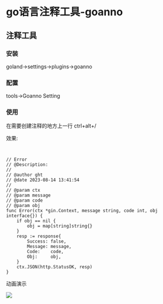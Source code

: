 # go语言注释工具-goanno

## 注释工具

### 安装

goland->settings->plugins->goanno

### 配置

tools->Goanno Setting

### 使用

在需要创建注释的地方上一行 ctrl+alt+/

效果:

```text


// Error
// @Description:
//
// @author ght
// @date 2023-08-14 13:41:54
//
// @param ctx
// @param message
// @param code
// @param obj
func Error(ctx *gin.Context, message string, code int, obj interface{}) {
	if obj == nil {
		obj = map[string]string{}
	}
	resp := response{
		Success: false,
		Message: message,
		Code:    code,
		Obj:     obj,
	}
	ctx.JSON(http.StatusOK, resp)
}
```

动画演示

![](https://mirror.ghproxy.com/https://raw.githubusercontent.com/loveinsky100/goanno/master/preview/goanno_func.gif)
